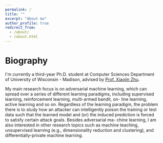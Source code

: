 ```yaml
---
permalink: /
title: ""
excerpt: "About me"
author_profile: true
redirect_from: 
  - /about/
  - /about.html
---
```


Biography
======
I'm currently a third-year Ph.D. student at Computer Sciences Department of University of Wisconsin - Madison, advised by [Prof. Xiaojin Zhu](http://pages.cs.wisc.edu/~jerryzhu/publications.html).

My main research focus is on adversarial machine learning, which can spread over a series of different learning paradigms, including supervised learning, reinforcement learning, multi-armed bandit, on- line learning, active learning and so on. Regardless of the learning paradigm, the problem there is to study how an attacker can intelligently poison the training or test data such that the learned model and (or) the induced prediction is forced to satisfy certain attack goals. Besides adversarial ma- chine learning, I am also interested in other research topics such as machine teaching, unsupervised learning (e.g., dimensionality reduction and clustering), and differentially-private machine learning.
